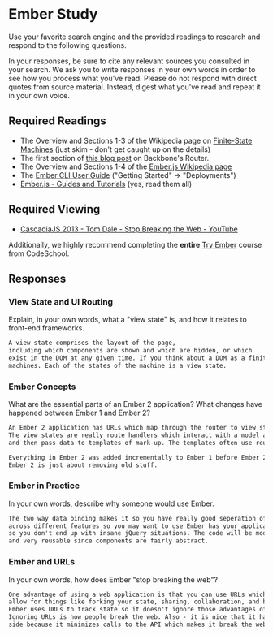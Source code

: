 # Ember Study

Use your favorite search engine and the provided readings to research and
respond to the following questions.

In your responses, be sure to cite any relevant sources you consulted in your
search. We ask you to write responses in your own words in order to see how you
process what you've read. Please do not respond with direct quotes from source
material. Instead, digest what you've read and repeat it in your own voice.

## Required Readings

-   The Overview and Sections 1-3 of the Wikipedia page on [Finite-State Machines](https://en.wikipedia.org/wiki/Finite-state_machine)
    (just skim - don't get caught up on the details)
-   The first section of [this blog post](http://pragmatic-backbone.com/routing-and-controllers) on
    Backbone's Router.
-   The Overview and Sections 1-4 of the [Ember.js Wikipedia page](https://en.wikipedia.org/wiki/Ember.js)
-   The [Ember CLI User Guide](http://ember-cli.com/user-guide/)
    ("Getting Started" -> "Deployments")
-   [Ember.js - Guides and Tutorials](https://guides.emberjs.com/v2.4.0/) (yes,
    read them all)

## Required Viewing

-   [CascadiaJS 2013 - Tom Dale - Stop Breaking the Web - YouTube](https://www.youtube.com/watch?v=BQ6at0addi4)

Additionally, we highly recommend completing the **entire** [Try
Ember](https://www.codeschool.com/courses/try-ember) course from CodeSchool.

## Responses

### View State and UI Routing

Explain, in your own words, what a "view state" is, and how it relates to
 front-end frameworks.

```md
A view state comprises the layout of the page,
including which components are shown and which are hidden, or which
exist in the DOM at any given time. If you think about a DOM as a finite state
machines. Each of the states of the machine is a view state.
```

### Ember Concepts

What are the essential parts of an Ember 2 application?
What changes have happened between Ember 1 and Ember 2?

```md
An Ember 2 application has URLs which map through the router to view states.
The view states are really route handlers which interact with a model and data in a store
and then pass data to templates of mark-up. The templates often use reusable components.

Everything in Ember 2 was added incrementally to Ember 1 before Ember 2 was released.
Ember 2 is just about removing old stuff.
```

### Ember in Practice

In your own words, describe why someone would use Ember.

```md
The two way data binding makes it so you have really good seperation of concerns
across different features so you may want to use Ember has your application scales
so you don't end up with insane jQuery situations. The code will be modular
and very reusable since components are fairly abstract.
```

### Ember and URLs

In your own words, how does Ember "stop breaking the web"?

```md
One advantage of using a web application is that you can use URLs which
allow for things like forking your state, sharing, collaboration, and bookmarking.
Ember uses URLs to track state so it doesn't ignore those advantages of web apps.
Ignoring URLs is how people break the web. Also - it is nice that it has an MVC on the client
side because it minimizes calls to the API which makes it break the web less.
```
